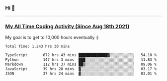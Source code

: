 ### Hi 🙂

---

### <a href="https://wakatime.com/@Eroxl">My All Time Coding Activity (Since Aug 18th 2021)</a>
My goal is to get to 10,000 hours eventually :)
<!--START_SECTION:waka-->

```txt
Total Time: 1,243 hrs 30 mins

TypeScript       672 hrs 43 mins █████████████▓░░░░░░░░░░░   54.10 %
Python           147 hrs 3 mins  ███░░░░░░░░░░░░░░░░░░░░░░   11.83 %
Markdown         112 hrs 37 mins ██▒░░░░░░░░░░░░░░░░░░░░░░   09.06 %
JavaScript       39 hrs 28 mins  ▓░░░░░░░░░░░░░░░░░░░░░░░░   03.17 %
JSON             37 hrs 24 mins  ▓░░░░░░░░░░░░░░░░░░░░░░░░   03.01 %
```

<!--END_SECTION:waka-->
